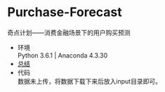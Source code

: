 # Purchase-Forecast
奇点计划——消费金融场景下的用户购买预测

* 环境  
Python 3.6.1 | Anaconda 4.3.30
* [总结](./消费金融场景下的用户购买预测方案与总结.pdf)  
* 代码   
数据未上传，将数据下载下来后放入input目录即可。
